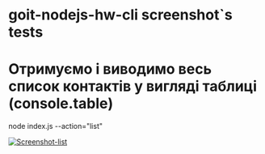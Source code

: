 # goit-nodejs-hw-cli screenshot`s tests

# Отримуємо і виводимо весь список контактів у вигляді таблиці (console.table)
node index.js --action="list"


<a href="https://ibb.co/wRGd13c"><img src="https://i.ibb.co/Xb0WTNY/Screenshot-list.png" alt="Screenshot-list" border="0"></a>
